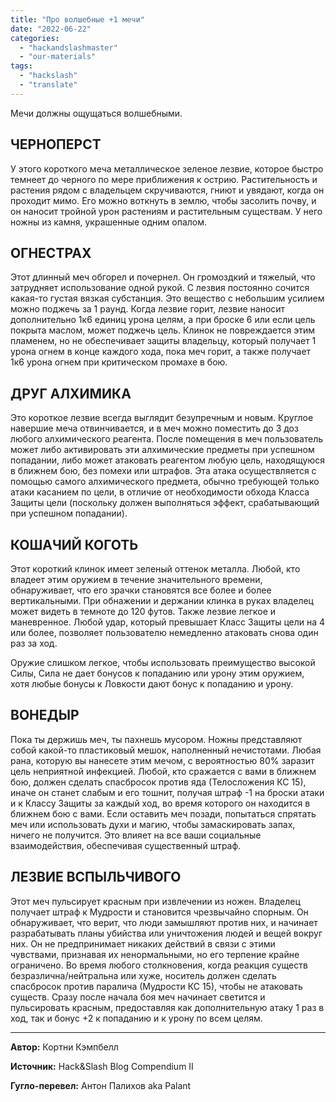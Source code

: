 ```yaml
---
title: "Про волшебные +1 мечи"
date: "2022-06-22"
categories: 
  - "hackandslashmaster"
  - "our-materials"
tags: 
  - "hackslash"
  - "translate"
---
```


Мечи должны ощущаться волшебными.

## ЧЕРНОПЕРСТ

У этого короткого меча металлическое зеленое лезвие, которое быстро темнеет до черного по мере приближения к острию. Растительность и растения рядом с владельцем скручиваются, гниют и увядают, когда он проходит мимо. Его можно воткнуть в землю, чтобы засолить почву, и он наносит тройной урон растениям и растительным существам. У него ножны из камня, украшенные одним опалом.

## ОГНЕСТРАХ

Этот длинный меч обгорел и почернел. Он громоздкий и тяжелый, что затрудняет использование одной рукой. С лезвия постоянно сочится какая-то густая вязкая субстанция. Это вещество с небольшим усилием можно поджечь за 1 раунд. Когда лезвие горит, лезвие наносит дополнительно 1к6 единиц урона целям, а при броске 6 или если цель покрыта маслом, может поджечь цель. Клинок не повреждается этим пламенем, но не обеспечивает защиты владельцу, который получает 1 урона огнем в конце каждого хода, пока меч горит, а также получает 1к6 урона огнем при критическом промахе в бою.

## ДРУГ АЛХИМИКА

Это короткое лезвие всегда выглядит безупречным и новым. Круглое навершие меча отвинчивается, и в меч можно поместить до 3 доз любого алхимического реагента. После помещения в меч пользователь может либо активировать эти алхимические предметы при успешном попадании, либо может атаковать реагентом любую цель, находящуюся в ближнем бою, без помехи или штрафов. Эта атака осуществляется с помощью самого алхимического предмета, обычно требующей только атаки касанием по цели, в отличие от необходимости обхода Класса Защиты цели (поскольку должен выполняться эффект, срабатывающий при успешном попадании).

## КОШАЧИЙ КОГОТЬ

Этот короткий клинок имеет зеленый оттенок металла. Любой, кто владеет этим оружием в течение значительного времени, обнаруживает, что его зрачки становятся все более и более вертикальными. При обнажении и держании клинка в руках владелец может видеть в темноте до 120 футов. Также лезвие легкое и маневренное. Любой удар, который превышает Класс Защиты цели на 4 или более, позволяет пользователю немедленно атаковать снова один раз за ход.

Оружие слишком легкое, чтобы использовать преимущество высокой Силы, Сила не дает бонусов к попаданию или урону этим оружием, хотя любые бонусы к Ловкости дают бонус к попаданию и урону.

## ВОНЕДЫР

Пока ты держишь меч, ты пахнешь мусором. Ножны представляют собой какой-то пластиковый мешок, наполненный нечистотами. Любая рана, которую вы нанесете этим мечом, с вероятностью 80% заразит цель неприятной инфекцией. Любой, кто сражается с вами в ближнем бою, должен сделать спасбросок против яда (Телосложения КС 15), иначе он станет слабым и его тошнит, получая штраф -1 на броски атаки и к Классу Защиты за каждый ход, во время которого он находится в ближнем бою с вами. Если оставить меч позади, попытаться спрятать меч или использовать духи и магию, чтобы замаскировать запах, ничего не получится. Это влияет на все ваши социальные взаимодействия, обеспечивая существенный штраф.

## ЛЕЗВИЕ ВСПЫЛЬЧИВОГО

Этот меч пульсирует красным при извлечении из ножен. Владелец получает штраф к Мудрости и становится чрезвычайно спорным. Он обнаруживает, что верит, что люди замышляют против них, и начинает разрабатывать планы убийства или уничтожения людей и вещей вокруг них. Он не предпринимает никаких действий в связи с этими чувствами, признавая их ненормальными, но его терпение крайне ограничено. Во время любого столкновения, когда реакция существ безразлична/нейтральна или хуже, носитель должен сделать спасбросок против паралича (Мудрости КС 15), чтобы не атаковать существ. Сразу после начала боя меч начинает светится и пульсировать красным, предоставляя как дополнительную атаку 1 раз в ход, так и бонус +2 к попаданию и к урону по всем целям.

* * *

**Автор:** Кортни Кэмпбелл

**Источник:** Hack&Slash Blog Compendium II

**Гугло-перевел:** Антон Палихов aka Palant
